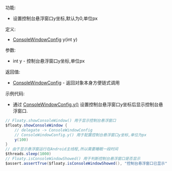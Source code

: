 功能:

+ 设置控制台悬浮窗口y坐标,默认为0,单位px

定义:

+ [ConsoleWindowConfig](/API/Floaty/ConsoleWindowConfig/README.md) y(int y)

参数:

+ int y - 控制台悬浮窗口y坐标,单位px

返回值:

+ [ConsoleWindowConfig](/API/Floaty/ConsoleWindowConfig/README.md) - 返回对象本身方便链式调用

示例代码:

+ 通过 [ConsoleWindowConfig.y()](/API/Floaty/ConsoleWindowConfig/README.md?id=y)
  设置控制台悬浮窗口y坐标后显示控制台悬浮窗口.

```groovy
// Floaty.showConsoleWindow() 用于显示控制台悬浮窗口
$floaty.showConsoleWindow {
    // delegate -> ConsoleWindowConfig
    // ConsoleWindowConfig.y() 用于配置控制台悬浮窗口y坐标,单位为px
    y(100)
}
// 由于显示悬浮窗运行在Android主线程,所以需要睡眠一段时间
$threads.sleep(1000)
// Floaty.isConsoleWindowShowed() 用于判断控制台悬浮窗口是否显示
$assert.assertTrue($floaty.isConsoleWindowShowed(), "控制台悬浮窗口已显示")
```